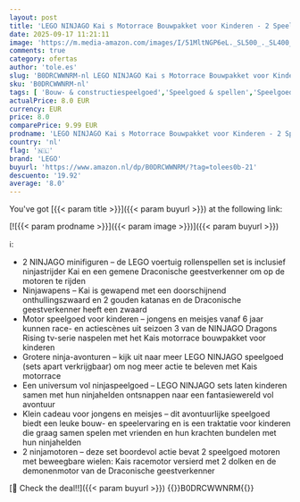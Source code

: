 ```yaml
---
layout: post
title: 'LEGO NINJAGO Kai s Motorrace Bouwpakket voor Kinderen - 2 Speelgoed Motoren met Draaiende Wielen en 2 Minifiguren met Wapenaccessoires - Cadeau voor Jongens en Dragons Rising Fans vanaf 6 Jaar 71838'
date: 2025-09-17 11:21:11
image: 'https://m.media-amazon.com/images/I/51MltNGP6eL._SL500_._SL400_.jpg'
comments: true
category: ofertas
author: 'tole.es'
slug: 'B0DRCWWNRM-nl LEGO NINJAGO Kai s Motorrace Bouwpakket voor Kinderen - 2...'
sku: 'B0DRCWWNRM-nl'
tags: [ 'Bouw- & constructiespeelgoed','Speelgoed & spellen','Speelgoedbouwsets','lego','🇳🇱', ]
actualPrice: 8.0 EUR
currency: EUR
price: 8.0
comparePrice: 9.99 EUR
prodname: 'LEGO NINJAGO Kai s Motorrace Bouwpakket voor Kinderen - 2 Speelgoed Motoren met Draaiende Wielen en 2 Minifiguren met Wapenaccessoires - Cadeau voor Jongens en Dragons Rising Fans vanaf 6 Jaar 71838'
country: 'nl'
flag: '🇳🇱'
brand: 'LEGO'
buyurl: 'https://www.amazon.nl/dp/B0DRCWWNRM/?tag=tolees0b-21'
descuento: '19.92'
average: '8.0'
---
```


You've got [{{< param title >}}]({{< param buyurl >}}) at the following link:

[![{{< param prodname >}}]({{< param image >}})]({{< param buyurl >}})

ℹ️:

- 2 NINJAGO minifiguren – de LEGO voertuig rollenspellen set is inclusief ninjastrijder Kai en een gemene Draconische geestverkenner om op de motoren te rijden
- Ninjawapens – Kai is gewapend met een doorschijnend onthullingszwaard en 2 gouden katanas en de Draconische geestverkenner heeft een zwaard
- Motor speelgoed voor kinderen – jongens en meisjes vanaf 6 jaar kunnen race- en actiescènes uit seizoen 3 van de NINJAGO Dragons Rising tv-serie naspelen met het Kais motorrace bouwpakket voor kinderen
- Grotere ninja-avonturen – kijk uit naar meer LEGO NINJAGO speelgoed (sets apart verkrijgbaar) om nog meer actie te beleven met Kais motorrace
- Een universum vol ninjaspeelgoed – LEGO NINJAGO sets laten kinderen samen met hun ninjahelden ontsnappen naar een fantasiewereld vol avontuur
- Klein cadeau voor jongens en meisjes – dit avontuurlijke speelgoed biedt een leuke bouw- en speelervaring en is een traktatie voor kinderen die graag samen spelen met vrienden en hun krachten bundelen met hun ninjahelden
- 2 ninjamotoren – deze set boordevol actie bevat 2 speelgoed motoren met beweegbare wielen: Kais racemotor versierd met 2 dolken en de demonenmotor van de Draconische geestverkenner

[🛒 Check the deal!!]({{< param buyurl >}})
{{<world>}}B0DRCWWNRM{{</world>}}
